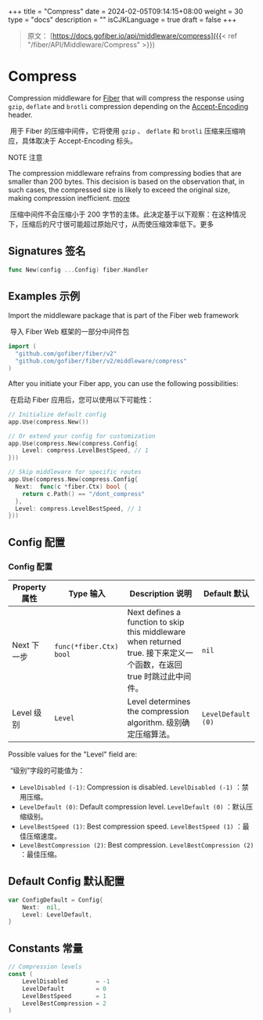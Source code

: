 +++
title = "Compress"
date = 2024-02-05T09:14:15+08:00
weight = 30
type = "docs"
description = ""
isCJKLanguage = true
draft = false
+++

> 原文： [https://docs.gofiber.io/api/middleware/compress]({{< ref "/fiber/API/Middleware/Compress" >}})

# Compress

Compression middleware for [Fiber](https://github.com/gofiber/fiber) that will compress the response using `gzip`, `deflate` and `brotli` compression depending on the [Accept-Encoding](https://developer.mozilla.org/en-US/docs/Web/HTTP/Headers/Accept-Encoding) header.

​	用于 Fiber 的压缩中间件，它将使用 `gzip` 、 `deflate` 和 `brotli` 压缩来压缩响应，具体取决于 Accept-Encoding 标头。

NOTE
注意

The compression middleware refrains from compressing bodies that are smaller than 200 bytes. This decision is based on the observation that, in such cases, the compressed size is likely to exceed the original size, making compression inefficient. [more](https://github.com/valyala/fasthttp/blob/497922a21ef4b314f393887e9c6147b8c3e3eda4/http.go#L1713-L1715)

​	压缩中间件不会压缩小于 200 字节的主体。此决定基于以下观察：在这种情况下，压缩后的尺寸很可能超过原始尺寸，从而使压缩效率低下。更多

## Signatures 签名

```go
func New(config ...Config) fiber.Handler
```



## Examples 示例 

Import the middleware package that is part of the Fiber web framework

​	导入 Fiber Web 框架的一部分中间件包

```go
import (
  "github.com/gofiber/fiber/v2"
  "github.com/gofiber/fiber/v2/middleware/compress"
)
```



After you initiate your Fiber app, you can use the following possibilities:

​	在启动 Fiber 应用后，您可以使用以下可能性：

```go
// Initialize default config
app.Use(compress.New())

// Or extend your config for customization
app.Use(compress.New(compress.Config{
    Level: compress.LevelBestSpeed, // 1
}))

// Skip middleware for specific routes
app.Use(compress.New(compress.Config{
  Next:  func(c *fiber.Ctx) bool {
    return c.Path() == "/dont_compress"
  },
  Level: compress.LevelBestSpeed, // 1
}))
```



## Config 配置

### Config 配置

| Property 属性 | Type 输入               | Description 说明                                             | Default 默认       |
| ------------- | ----------------------- | ------------------------------------------------------------ | ------------------ |
| Next 下一步   | `func(*fiber.Ctx) bool` | Next defines a function to skip this middleware when returned true. 接下来定义一个函数，在返回 true 时跳过此中间件。 | `nil`              |
| Level 级别    | `Level`                 | Level determines the compression algorithm. 级别确定压缩算法。 | `LevelDefault (0)` |

Possible values for the "Level" field are:

​	“级别”字段的可能值为：

- `LevelDisabled (-1)`: Compression is disabled.
  `LevelDisabled (-1)` ：禁用压缩。
- `LevelDefault (0)`: Default compression level.
  `LevelDefault (0)` ：默认压缩级别。
- `LevelBestSpeed (1)`: Best compression speed.
  `LevelBestSpeed (1)` ：最佳压缩速度。
- `LevelBestCompression (2)`: Best compression.
  `LevelBestCompression (2)` ：最佳压缩。

## Default Config 默认配置 

```go
var ConfigDefault = Config{
    Next:  nil,
    Level: LevelDefault,
}
```



## Constants 常量 

```go
// Compression levels
const (
    LevelDisabled        = -1
    LevelDefault         = 0
    LevelBestSpeed       = 1
    LevelBestCompression = 2
)
```
